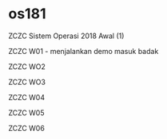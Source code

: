 # os181
ZCZC Sistem Operasi 2018 Awal (1)

ZCZC W01 - menjalankan demo masuk badak

ZCZC WO2

ZCZC WO3

ZCZC W04

ZCZC W05

ZCZC W06
